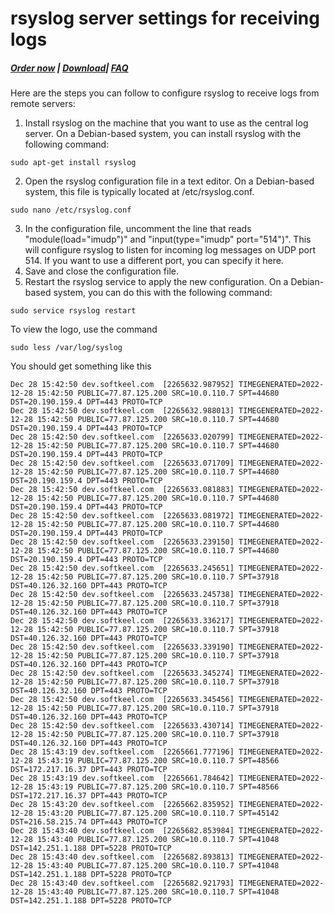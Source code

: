 # rsyslog server settings for receiving logs

##### [Order now](https://puqcloud.com/index.php?rp=/store/puqvpn) | [Download](https://download.puqcloud.com/cp/puqvpncp/)| [FAQ](https://faq.puqcloud.com)

Here are the steps you can follow to configure rsyslog to receive logs from remote servers:

1. Install rsyslog on the machine that you want to use as the central log server. On a Debian-based system, you can install rsyslog with the following command:

```shell
sudo apt-get install rsyslog
```

2. Open the rsyslog configuration file in a text editor. On a Debian-based system, this file is typically located at /etc/rsyslog.conf.

```shell
sudo nano /etc/rsyslog.conf
```

3. In the configuration file, uncomment the line that reads "module(load="imudp")" and "input(type="imudp" port="514")". This will configure rsyslog to listen for incoming log messages on UDP port 514. If you want to use a different port, you can specify it here.
4. Save and close the configuration file.
5. Restart the rsyslog service to apply the new configuration. On a Debian-based system, you can do this with the following command:

```shell
sudo service rsyslog restart
```

To view the logo, use the command

```shell
sudo less /var/log/syslog
```

You should get something like this

```
Dec 28 15:42:50 dev.softkeel.com  [2265632.987952] TIMEGENERATED=2022-12-28 15:42:50 PUBLIC=77.87.125.200 SRC=10.0.110.7 SPT=44680 DST=20.190.159.4 DPT=443 PROTO=TCP
Dec 28 15:42:50 dev.softkeel.com  [2265632.988013] TIMEGENERATED=2022-12-28 15:42:50 PUBLIC=77.87.125.200 SRC=10.0.110.7 SPT=44680 DST=20.190.159.4 DPT=443 PROTO=TCP
Dec 28 15:42:50 dev.softkeel.com  [2265633.020799] TIMEGENERATED=2022-12-28 15:42:50 PUBLIC=77.87.125.200 SRC=10.0.110.7 SPT=44680 DST=20.190.159.4 DPT=443 PROTO=TCP
Dec 28 15:42:50 dev.softkeel.com  [2265633.071709] TIMEGENERATED=2022-12-28 15:42:50 PUBLIC=77.87.125.200 SRC=10.0.110.7 SPT=44680 DST=20.190.159.4 DPT=443 PROTO=TCP
Dec 28 15:42:50 dev.softkeel.com  [2265633.081883] TIMEGENERATED=2022-12-28 15:42:50 PUBLIC=77.87.125.200 SRC=10.0.110.7 SPT=44680 DST=20.190.159.4 DPT=443 PROTO=TCP
Dec 28 15:42:50 dev.softkeel.com  [2265633.081972] TIMEGENERATED=2022-12-28 15:42:50 PUBLIC=77.87.125.200 SRC=10.0.110.7 SPT=44680 DST=20.190.159.4 DPT=443 PROTO=TCP
Dec 28 15:42:50 dev.softkeel.com  [2265633.239150] TIMEGENERATED=2022-12-28 15:42:50 PUBLIC=77.87.125.200 SRC=10.0.110.7 SPT=44680 DST=20.190.159.4 DPT=443 PROTO=TCP
Dec 28 15:42:50 dev.softkeel.com  [2265633.245651] TIMEGENERATED=2022-12-28 15:42:50 PUBLIC=77.87.125.200 SRC=10.0.110.7 SPT=37918 DST=40.126.32.160 DPT=443 PROTO=TCP
Dec 28 15:42:50 dev.softkeel.com  [2265633.245738] TIMEGENERATED=2022-12-28 15:42:50 PUBLIC=77.87.125.200 SRC=10.0.110.7 SPT=37918 DST=40.126.32.160 DPT=443 PROTO=TCP
Dec 28 15:42:50 dev.softkeel.com  [2265633.336217] TIMEGENERATED=2022-12-28 15:42:50 PUBLIC=77.87.125.200 SRC=10.0.110.7 SPT=37918 DST=40.126.32.160 DPT=443 PROTO=TCP
Dec 28 15:42:50 dev.softkeel.com  [2265633.339190] TIMEGENERATED=2022-12-28 15:42:50 PUBLIC=77.87.125.200 SRC=10.0.110.7 SPT=37918 DST=40.126.32.160 DPT=443 PROTO=TCP
Dec 28 15:42:50 dev.softkeel.com  [2265633.345274] TIMEGENERATED=2022-12-28 15:42:50 PUBLIC=77.87.125.200 SRC=10.0.110.7 SPT=37918 DST=40.126.32.160 DPT=443 PROTO=TCP
Dec 28 15:42:50 dev.softkeel.com  [2265633.345456] TIMEGENERATED=2022-12-28 15:42:50 PUBLIC=77.87.125.200 SRC=10.0.110.7 SPT=37918 DST=40.126.32.160 DPT=443 PROTO=TCP
Dec 28 15:42:50 dev.softkeel.com  [2265633.430714] TIMEGENERATED=2022-12-28 15:42:50 PUBLIC=77.87.125.200 SRC=10.0.110.7 SPT=37918 DST=40.126.32.160 DPT=443 PROTO=TCP
Dec 28 15:43:19 dev.softkeel.com  [2265661.777196] TIMEGENERATED=2022-12-28 15:43:19 PUBLIC=77.87.125.200 SRC=10.0.110.7 SPT=48566 DST=172.217.16.37 DPT=443 PROTO=TCP
Dec 28 15:43:19 dev.softkeel.com  [2265661.784642] TIMEGENERATED=2022-12-28 15:43:19 PUBLIC=77.87.125.200 SRC=10.0.110.7 SPT=48566 DST=172.217.16.37 DPT=443 PROTO=TCP
Dec 28 15:43:20 dev.softkeel.com  [2265662.835952] TIMEGENERATED=2022-12-28 15:43:20 PUBLIC=77.87.125.200 SRC=10.0.110.7 SPT=45142 DST=216.58.215.74 DPT=443 PROTO=TCP
Dec 28 15:43:40 dev.softkeel.com  [2265682.853984] TIMEGENERATED=2022-12-28 15:43:40 PUBLIC=77.87.125.200 SRC=10.0.110.7 SPT=41048 DST=142.251.1.188 DPT=5228 PROTO=TCP
Dec 28 15:43:40 dev.softkeel.com  [2265682.893813] TIMEGENERATED=2022-12-28 15:43:40 PUBLIC=77.87.125.200 SRC=10.0.110.7 SPT=41048 DST=142.251.1.188 DPT=5228 PROTO=TCP
Dec 28 15:43:40 dev.softkeel.com  [2265682.921793] TIMEGENERATED=2022-12-28 15:43:40 PUBLIC=77.87.125.200 SRC=10.0.110.7 SPT=41048 DST=142.251.1.188 DPT=5228 PROTO=TCP

```
